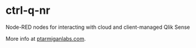 # ctrl-q-nr

Node-RED nodes for interacting with cloud and client-managed Qlik Sense

More info at [ptarmiganlabs.com](https://ptarmiganlabs.com).
